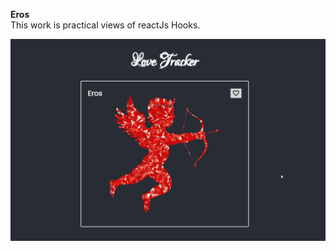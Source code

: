 <b>Eros</b> <br>
This work is practical views of reactJs Hooks.

![App-Eros](https://github.com/NisanurBulut/MythologyOfReactJs/blob/master/Trailers/Trailer_Eros.gif)
<br>
